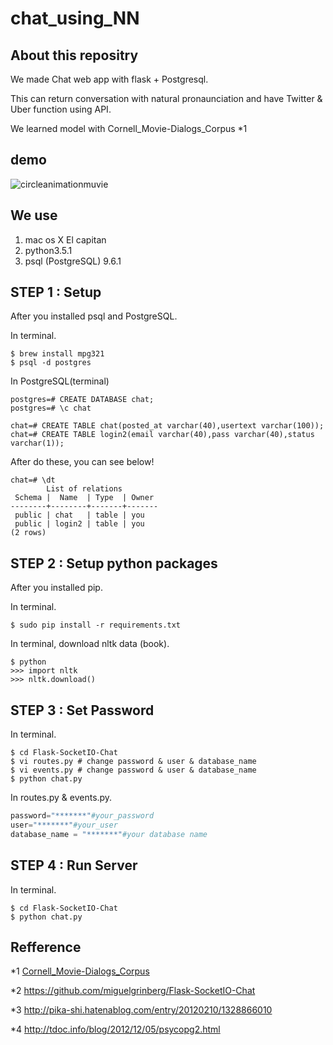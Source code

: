 # chat_using_NN

## About this repositry

We made Chat web app with flask + Postgresql.

This can return conversation with natural pronaunciation and have Twitter & Uber function using API.

We learned model with Cornell_Movie-Dialogs_Corpus *1

## demo


![circleanimationmuvie](gif)

## We use

1. mac os X El capitan
2. python3.5.1
3. psql (PostgreSQL) 9.6.1


## STEP 1 : Setup

After you installed psql and PostgreSQL.

In terminal.

```Terminal: in terminal
$ brew install mpg321
$ psql -d postgres
```

In PostgreSQL(terminal)
```
postgres=# CREATE DATABASE chat;
postgres=# \c chat

chat=# CREATE TABLE chat(posted_at varchar(40),usertext varchar(100));
chat=# CREATE TABLE login2(email varchar(40),pass varchar(40),status varchar(1));
```

After do these, you can see below!


```
chat=# \dt
        List of relations
 Schema |  Name  | Type  | Owner 
--------+--------+-------+-------
 public | chat   | table | you
 public | login2 | table | you
(2 rows)
```



## STEP 2 : Setup python packages

After you installed pip.

In terminal.
```command:command
$ sudo pip install -r requirements.txt
```

In terminal, download nltk data (book).
```command:command
$ python
>>> import nltk
>>> nltk.download()
```



## STEP 3 : Set Password

In terminal.

```Terminal: in terminal
$ cd Flask-SocketIO-Chat
$ vi routes.py # change password & user & database_name
$ vi events.py # change password & user & database_name
$ python chat.py
```

In routes.py & events.py.
```python:routes.py
password="*******"#your_password
user="*******"#your_user
database_name = "*******"#your database name
```



## STEP 4 : Run Server

In terminal.

```Terminal: in terminal
$ cd Flask-SocketIO-Chat
$ python chat.py
```


## Refference
*1 [Cornell_Movie-Dialogs_Corpus](https://www.cs.cornell.edu/~cristian/Cornell_Movie-Dialogs_Corpus.html)

*2 https://github.com/miguelgrinberg/Flask-SocketIO-Chat

*3 http://pika-shi.hatenablog.com/entry/20120210/1328866010

*4 http://tdoc.info/blog/2012/12/05/psycopg2.html

